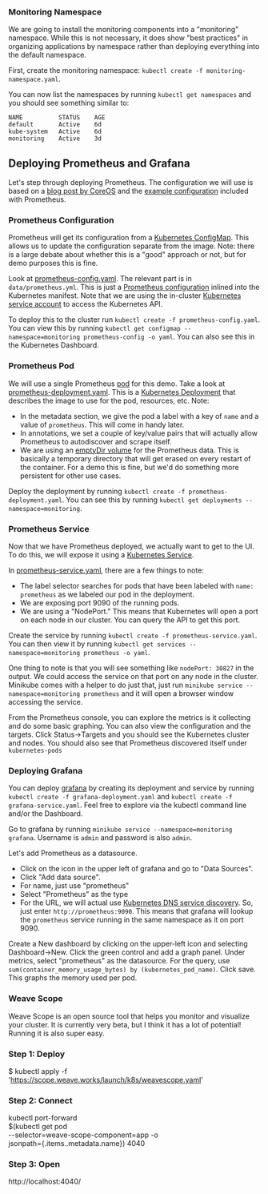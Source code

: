 ### Monitoring Namespace ###
We are going to install the monitoring components into a "monitoring"
namespace.  While this is not necessary, it does show "best practices"
in organizing applications by namespace rather than deploying
everything into the default namespace.


First, create the monitoring namespace: `kubectl create -f
monitoring-namespace.yaml`.

You can now list the namespaces by running `kubectl get namespaces`
and you should see something similar to:

```
NAME          STATUS    AGE
default       Active    6d
kube-system   Active    6d
monitoring    Active    3d
```

## Deploying Prometheus and Grafana ##

Let's step through deploying Prometheus.  The configuration we will
use is based on a
[blog post by CoreOS](https://coreos.com/blog/monitoring-kubernetes-with-prometheus.html)
and the
[example configuration](https://github.com/prometheus/prometheus/blob/master/documentation/examples/prometheus-kubernetes.yml)
included with Prometheus.

### Prometheus Configuration ###
Prometheus will get its configuration from a
[Kubernetes ConfigMap](http://kubernetes.io/docs/user-guide/configmap/).
This allows us to update the configuration separate from the image.
Note: there is a large debate about whether this is a "good" approach
or not, but for demo purposes this is fine.

Look at [prometheus-config.yaml](./prometheus-config.yaml). The
relevant part is in `data/prometheus.yml`.  This is just a [Prometheus
configuration](https://prometheus.io/docs/operating/configuration/)
inlined into the Kubernetes manifest. Note that we are using the
in-cluster
[Kubernetes service account](http://kubernetes.io/docs/user-guide/service-accounts/)
to access the Kubernetes API.

To deploy this to the cluster run `kubectl create -f
prometheus-config.yaml`.  You can view this by running `kubectl get
configmap --namespace=monitoring prometheus-config -o yaml`. You can
also see this in the Kubernetes Dashboard.


### Prometheus Pod ###
We will use a single Prometheus
[pod](http://kubernetes.io/docs/user-guide/pods/) for this demo.  Take
a look at [prometheus-deployment.yaml](./prometheus-deployment.yaml).
This is a [Kubernetes Deployment](http://kubernetes.io/docs/user-guide/deployments/) that describes the image to use for
the pod, resources, etc.  Note:

* In the metadata section, we give the pod a label with a key of
`name` and a value of `prometheus`. This will come in handy later.
* In annotations, we set a couple of key/value pairs that will
actually allow Prometheus to autodiscover and scrape itself.
* We are using an
  [emptyDir volume](http://kubernetes.io/docs/user-guide/volumes/#emptydir)
  for the Prometheus data.  This is basically a temporary directory
  that will get erased on every restart of the container.  For a demo
  this is fine, but we'd do something more persistent for other use
  cases.

Deploy the deployment by running `kubectl create -f
prometheus-deployment.yaml`.  You can see this by running `kubectl get
deployments --namespace=monitoring`.

### Prometheus Service ###

Now that we have Prometheus deployed, we actually want to get to the
UI.  To do this, we will expose it using a
[Kubernetes Service](http://kubernetes.io/docs/user-guide/services/).

In [prometheus-service.yaml](./prometheus-service.yaml), there are a
few things to note:

* The label selector searches for pods that have been labeled with
`name: prometheus` as we labeled our pod in the deployment.
* We are exposing port 9090 of the running pods.
* We are using a "NodePort."  This means that Kubernetes will open a
port on each node in our cluster. You can query the API to get this
port.

Create the service by running `kubectl create -f
prometheus-service.yaml`.  You can then view it by running `kubectl
get services --namespace=monitoring prometheus -o yaml`.

One thing to note is that you will see something like `nodePort:
30827` in the output.  We could access the service on that port on any
node in the cluster.  Minikube comes with a helper to do just that,
just run `minikube service --namespace=monitoring prometheus` and it
will open a browser window accessing the service.

From the Prometheus console, you can explore the metrics is it
collecting and do some basic graphing.  You can also view the
configuration and the targets. Click Status->Targets and you should
see the Kubernetes cluster and nodes.  You should also see that
Prometheus discovered itself under `kubernetes-pods`

### Deploying Grafana ###

You can deploy [grafana](http://grafana.org/) by creating its deployment and service by
running `kubectl create -f grafana-deployment.yaml` and `kubectl
create -f grafana-service.yaml`. Feel free to explore via the kubectl
command line and/or the Dashboard.

Go to  grafana by running `minikube service --namespace=monitoring
grafana`.  Username is `admin` and password is also `admin`.

Let's add Prometheus as a datasource.
* Click on the icon in the upper
left of grafana and go to "Data Sources".
* Click "Add data
source".
* For name, just use "prometheus"
* Select "Prometheus" as the type
* For the URL, we will actual use [Kubernetes DNS service
  discovery](http://kubernetes.io/docs/user-guide/services/#dns). So,
  just enter `http://prometheus:9090`. This means that grafana will
  lookup the `prometheus` service running in the same namespace as it
  on port 9090.

Create a New dashboard by clicking on the upper-left icon and
selecting Dashboard->New.  Click the green control and add a graph
panel.  Under metrics, select "prometheus" as the datasource. For the
query, use `sum(container_memory_usage_bytes) by (kubernetes_pod_name)`.  Click
save. This graphs the memory used per pod.

### Weave Scope ###

Weave Scope is an open source tool that helps you monitor and visualize your cluster. It is currently very beta, but I think it has a lot of potential!
Running it is also super easy.

### Step 1: Deploy ###

$ kubectl apply -f \
    'https://scope.weave.works/launch/k8s/weavescope.yaml'

### Step 2: Connect ###

kubectl port-forward \
                $(kubectl get pod \
                --selector=weave-scope-component=app -o \
                jsonpath={.items..metadata.name}) 4040

### Step 3: Open ###

http://localhost:4040/




